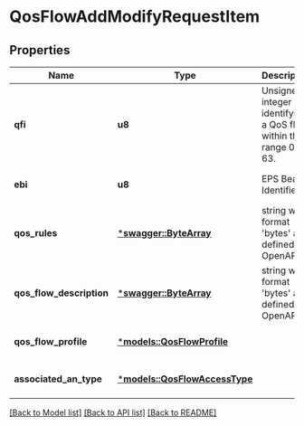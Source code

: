 # QosFlowAddModifyRequestItem

## Properties
Name | Type | Description | Notes
------------ | ------------- | ------------- | -------------
**qfi** | **u8** | Unsigned integer identifying a QoS flow, within the range 0 to 63. | 
**ebi** | **u8** | EPS Bearer Identifier | [optional] [default to None]
**qos_rules** | [***swagger::ByteArray**](ByteArray.md) | string with format 'bytes' as defined in OpenAPI | [optional] [default to None]
**qos_flow_description** | [***swagger::ByteArray**](ByteArray.md) | string with format 'bytes' as defined in OpenAPI | [optional] [default to None]
**qos_flow_profile** | [***models::QosFlowProfile**](QosFlowProfile.md) |  | [optional] [default to None]
**associated_an_type** | [***models::QosFlowAccessType**](QosFlowAccessType.md) |  | [optional] [default to None]

[[Back to Model list]](../README.md#documentation-for-models) [[Back to API list]](../README.md#documentation-for-api-endpoints) [[Back to README]](../README.md)


